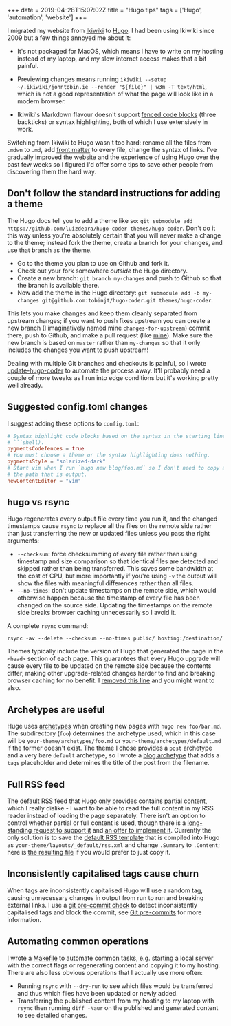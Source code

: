 +++
date = 2019-04-28T15:07:02Z
title = "Hugo tips"
tags = ['Hugo', 'automation', 'website']
+++

I migrated my website from [Ikiwiki](https://ikiwiki.info/) to
[Hugo](https://gohugo.io/).  I had been using Ikiwiki since 2009 but a few
things annoyed me about it:

*   It's not packaged for MacOS, which means I have to write on my hosting
    instead of my laptop, and my slow internet access makes that a bit painful.

*   Previewing changes means running `ikiwiki --setup ~/.ikiwiki/johntobin.ie
    --render "${file}" | w3m -T text/html`, which is not a good representation
    of what the page will look like in a modern browser.

*   Ikiwiki's Markdown flavour doesn't support [fenced code
    blocks](https://help.github.com/articles/creating-and-highlighting-code-blocks/)
    (three backticks) or syntax highlighting, both of which I use extensively in
    work.

Switching from Ikiwiki to Hugo wasn't too hard: rename all the files from
`.mdwn` to `.md`, add [front
matter](https://gohugo.io/content-management/front-matter/) to every file,
change the syntax of links.  I've gradually improved the website and the
experience of using Hugo over the past few weeks so I figured I'd offer some
tips to save other people from discovering them the hard way.

## Don't follow the standard instructions for adding a theme

The Hugo docs tell you to add a theme like so: `git submodule add
https://github.com/luizdepra/hugo-coder themes/hugo-coder`.  Don't do it this
way unless you're absolutely certain that you will never make a change to the
theme; instead fork the theme, create a branch for your changes, and use that
branch as the theme.

*   Go to the theme you plan to use on Github and fork it.
*   Check out your fork somewhere *outside* the Hugo directory.
*   Create a new branch: `git branch my-changes` and push to Github so that the
    branch is available there.
*   Now add the theme in the Hugo directory: `git submodule add -b my-changes
    git@github.com:tobinjt/hugo-coder.git themes/hugo-coder`.

This lets you make changes and keep them cleanly separated from upstream
changes; if you want to push fixes upstream you can create a new branch (I
imaginatively named mine `changes-for-upstream`) commit there, push to Github,
and make a pull request (like
[mine](https://github.com/luizdepra/hugo-coder/pull/112)).  Make sure the new
branch is based on `master` rather than `my-changes` so that it only includes
the changes you want to push upstream!

Dealing with multiple Git branches and checkouts is painful, so I wrote
[update-hugo-coder](https://github.com/tobinjt/bin/blob/master/update-hugo-coder)
to automate the process away.  It'll probably need a couple of more tweaks as I
run into edge conditions but it's working pretty well already.

## Suggested config.toml changes

I suggest adding these options to `config.toml`:

```toml
# Syntax highlight code blocks based on the syntax in the starting line (e.g.
# ```shell).
pygmentsCodefences = true
# You must choose a theme or the syntax highlighting does nothing.
pygmentsStyle = "solarized-dark"
# Start vim when I run `hugo new blog/foo.md` so I don't need to copy and paste
# the path that is output.
newContentEditor = "vim"
```

## hugo vs rsync

Hugo regenerates every output file every time you run it, and the changed
timestamps cause `rsync` to replace all the files on the remote side rather than
just transferring the new or updated files unless you pass the right arguments:

*   `--checksum`: force checksumming of every file rather than using timestamp
    and size comparison so that identical files are detected and skipped rather
    than being transferred.  This saves some bandwidth at the cost of CPU, but
    more importantly if you're using `-v` the output will show the files with
    meaningful differences rather than all files.
*   `--no-times`: don't update timestamps on the remote side, which would
    otherwise happen because the timestamp of every file has been changed on the
    source side.  Updating the timestamps on the remote side breaks browser
    caching unnecessarily so I avoid it.

A complete `rsync` command:

```shell
rsync -av --delete --checksum --no-times public/ hosting:/destination/
```

Themes typically include the version of Hugo that generated the page in the
`<head>` section of each page.  This guarantees that every Hugo upgrade will
cause every file to be updated on the remote side because the contents differ,
making other upgrade-related changes harder to find and breaking browser caching
for no benefit.  I [removed this
line](https://github.com/tobinjt/hugo-coder/commit/bd184a825cfd60c7de80e6a1beb00740fd0c7a6f)
and you might want to also.

## Archetypes are useful

Huge uses [archetypes](https://gohugo.io/content-management/archetypes/) when
creating new pages with `hugo new foo/bar.md`.  The subdirectory (`foo`)
determines the archetype used, which in this case will be
`your-theme/archetypes/foo.md` or `your-theme/archetypes/default.md` if the
former doesn't exist.  The theme I chose provides a `post` archetype and a very
bare `default` archetype, so I wrote a [blog
archetype](https://raw.githubusercontent.com/tobinjt/hugo-coder/my-changes/archetypes/blog.md)
that adds a `tags` placeholder and determines the title of the post from the
filename.

## Full RSS feed

The default RSS feed that Hugo only provides contains partial content, which I
really dislike - I want to be able to read the full content in my RSS reader
instead of loading the page separately.  There isn't an option to control
whether partial or full content is used, though there is a [long-standing
request to support it](https://github.com/gohugoio/hugo/issues/4071) and [an
offer to implement it](https://github.com/gohugoio/hugo/issues/5002).  Currently
the only solution is to save the [default RSS
template](https://gohugo.io/templates/rss/#the-embedded-rss-xml) that is
compiled into Hugo as `your-theme/layouts/_default/rss.xml` and change
`.Summary` to `.Content`; here is [the resulting
file](https://github.com/tobinjt/hugo-coder/blob/my-changes/layouts/_default/rss.xml)
if you would prefer to just copy it.

## Inconsistently capitalised tags cause churn

When tags are inconsistently capitalised Hugo will use a random tag, causing
unnecessary changes in output from run to run and breaking external links.  I
use a [git pre-commit
check](https://github.com/tobinjt/johntobin.ie/blob/master/git-pre-commit-hook)
to detect inconsistently capitalised tags and block the commit, see [Git
pre-commits](/blog/git-pre-commits/) for more information.

## Automating common operations

I wrote a
[Makefile](https://github.com/tobinjt/johntobin.ie/blob/master/Makefile) to
automate common tasks, e.g. starting a local server with the correct flags or
regenerating content and copying it to my hosting.  There are also less obvious
operations that I actually use more often:

*   Running `rsync` with `--dry-run` to see which files would be transferred and
    thus which files have been updated or newly added.
*   Transferring the published content from my hosting to my laptop with `rsync`
    then running `diff -Naur` on the published and generated content to see
    detailed changes.
